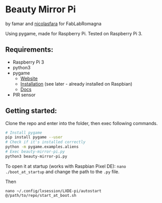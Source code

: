 # Beauty Mirror Pi

by famar and [nicolasfara](https://github.com/nicolasfara) for FabLabRomagna

Using pygame, made for Raspberry Pi.
Tested on Raspberry Pi 3.

## Requirements:
- Raspberry Pi 3
- python3
- pygame
  - [Website](http://www.pygame.org/wiki/about)
  - [Installation](http://www.pygame.org/wiki/GettingStarted) (see later - already installed on Raspbian)
  - [Docs](http://www.pygame.org/docs/)
- PIR sensor

## Getting started:

Clone the repo and enter into the folder, then exec following commands.

```bash
# Install pygame
pip install pygame --user
# Check if it's installed correctly
python -m pygame.examples.aliens
# Exec beauty-mirror-pi.py
python3 beauty-mirror-pi.py
```

To open it at startup (works with Raspbian Pixel DE):
`nano ./boot_at_startup` and change the path to the `.py` file.

Then
```shell
nano ~/.config/lxsession/LXDE-pi/autostart
@/path/to/repo/start_at_boot.sh
```
